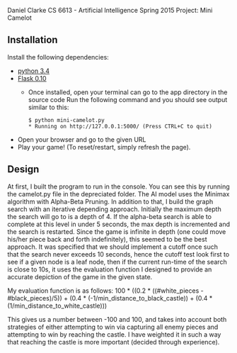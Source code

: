 Daniel Clarke
CS 6613 - Artificial Intelligence
Spring 2015
Project: Mini Camelot

## Installation

Install the following dependencies:
* [python 3.4](https://www.python.org/downloads/)
* [Flask 0.10](http://flask.pocoo.org/)
	* Once installed, open your terminal can go to the app directory in the source code
		Run the following command and you should see output similar to this:

		```
		$ python mini-camelot.py
		* Running on http://127.0.0.1:5000/ (Press CTRL+C to quit)
		```
* Open your browser and go to the given URL
* Play your game! (To reset/restart, simply refresh the page).

## Design
	
At first, I built the program to run in the console. You can see this by running the camelot.py file in the depreciated folder. The AI model uses the Minimax algorithm with Alpha-Beta Pruning. In addition to that, I build the graph search with an iterative depending approach. Initially the maximum depth the search will go to is a depth of 4. If the alpha-beta search is able to complete at this level in under 5 seconds, the max depth is incremented and the search is restarted. Since the game is infinite in depth (one could move his/her piece back and forth indefinitely), this seemed to be the best approach.
It was specified that we should implement a cutoff once such that the search never exceeds 10 seconds, hence the cutoff test look first to see if a given node is a leaf node, then if the current run-time of the search is close to 10s, it uses the evaluation function I designed to provide an accurate depiction of the game in the given state.

My evaluation function is as follows:
100 * ((0.2 * ((#white_pieces - #black_pieces)/5)) + (0.4 * (-1/min_distance_to_black_castle)) + (0.4 * (1/min_distance_to_white_castle)))

This gives us a number between -100 and 100, and takes into account both strategies of either attempting to win via capturing all enemy pieces and attempting to win by reaching the castle. I have weighted it in such a way that reaching the castle is more important (decided through experience).